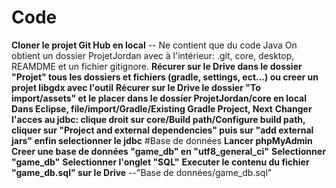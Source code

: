 # Code
**Cloner le projet Git Hub en local**
-- Ne contient que du code Java
On obtient un dossier ProjetJordan avec à l'intérieur: .git, core, desktop, REAMDME et un fichier gitignore.
**Récurer sur le Drive dans le dossier "Projet" tous les dossiers et fichiers (gradle, settings, ect...) ou creer un projet libgdx avec l'outil**
**Récurer sur le Drive le dossier "To import/assets" et le placer dans le dossier ProjetJordan/core en local**
**Dans Eclipse, file/import/Gradle/Existing Gradle Project, Next**
**Changer l'acces au jdbc: clique droit sur core/Build path/Configure build path, cliquer sur "Project and external dependencies" puis sur "add external jars" enfin selectionner le jdbc**
#Base de données
**Lancer phpMyAdmin**
**Creer une base de données "game_db" en "utf8_general_ci"**
**Selectionner "game_db"**
**Selectionner l'onglet "SQL"**
**Executer le contenu du fichier "game_db.sql" sur le Drive**
--"Base de données/game_db.sql"
